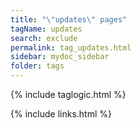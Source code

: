 ```yaml
---
title: "\"updates\" pages"
tagName: updates
search: exclude
permalink: tag_updates.html
sidebar: mydoc_sidebar
folder: tags
---
```

{% include taglogic.html %}

{% include links.html %}